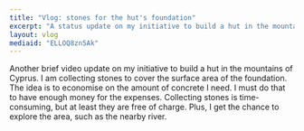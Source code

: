 ```yaml
---
title: "Vlog: stones for the hut's foundation"
excerpt: "A status update on my initiative to build a hut in the mountains of Cyprus.  I am collecting stones to use in the hut's foundation."
layout: vlog
mediaid: "ELLOQ8zn5Ak"
---
```


Another brief video update on my initiative to build a hut in the
mountains of Cyprus.  I am collecting stones to cover the surface area
of the foundation.  The idea is to economise on the amount of concrete
I need.  I must do that to have enough money for the expenses.
Collecting stones is time-consuming, but at least they are free of
charge.  Plus, I get the chance to explore the area, such as the
nearby river.
